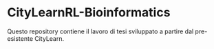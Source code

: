# CityLearnRL-Bioinformatics
Questo repository contiene il lavoro di tesi sviluppato a partire dal pre-esistente CityLearn.
